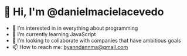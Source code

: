 # 👋  Hi, I'm @danielmacielacevedo

- 👀  I’m interested in in everything about programming
- 🌱  I’m currently learning JavaScript
- 💞️  I’m looking to collaborate with companies that have ambitious goals
- 📫  How to reach me: byanndannma@gmail.com
